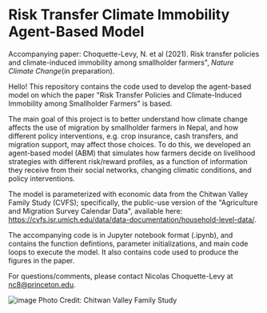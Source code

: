 # Risk Transfer Climate Immobility Agent-Based Model

Accompanying paper: Choquette-Levy, N. et al (2021). Risk transfer policies and climate-induced immobility among smallholder farmers", _Nature Climate Change_(in preparation).

Hello! This repository contains the code used to develop the agent-based model on which the paper "Risk Transfer Policies and Climate-Induced Immobility among Smallholder Farmers" is based.

The main goal of this project is to better understand how climate change affects the use of migration by smallholder farmers in Nepal, and how different policy interventions, e.g. crop insurance, cash transfers, and migration support, may affect those choices. To do this, we developed an agent-based model (ABM) that simulates how farmers decide on livelihood strategies with different risk/reward profiles, as a function of information they receive from their social networks, changing climatic conditions, and policy interventions.

The model is parameterized with economic data from the Chitwan Valley Family Study (CVFS); specifically, the public-use version of the "Agriculture and Migration Survey Calendar Data", available here: https://cvfs.isr.umich.edu/data/data-documentation/household-level-data/.

The accompanying code is in Jupyter notebook format (.ipynb), and contains the function defintions, parameter initializations, and main code loops to execute the model. It also contains code used to produce the figures in the paper.

For questions/comments, please contact Nicolas Choquette-Levy at nc8@princeton.edu.

![image](https://user-images.githubusercontent.com/49871094/126734961-657427b9-5e0c-459b-aa71-56fa461e596b.png)
Photo Credit: Chitwan Valley Family Study
